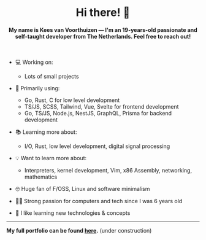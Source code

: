 <h1 align="center">Hi there! 👋</h1>
<h4 align="center">My name is Kees van Voorthuizen — I'm an 19-years-old passionate and self-taught developer from The Netherlands. Feel free to reach out!</h4>

<br>

- 💻 Working on:

  - Lots of small projects

- 🔭 Primarily using:

  - Go, Rust, C for low level development
  - TS/JS, SCSS, Tailwind, Vue, Svelte for frontend development
  - Go, TS/JS, Node.js, NestJS, GraphQL, Prisma for backend development

- 📚 Learning more about:

  - I/O, Rust, low level development, digital signal processing

- 💡 Want to learn more about:

  - Interpreters, kernel development, Vim, x86 Assembly, networking, mathematics

- 🤓 Huge fan of F/OSS, Linux and software minimalism

- 👨‍💻 Strong passion for computers and tech since I was 6 years old

- 📖 I like learning new technologies & concepts

---

**My full portfolio can be found [here](https://keesvv.nl).** (under construction)
